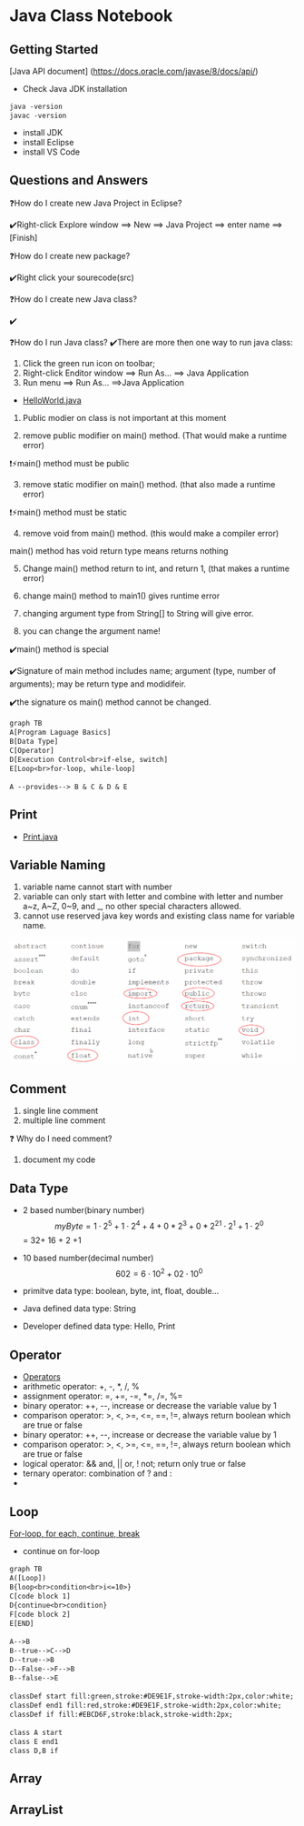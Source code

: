 <h1>Java Class Notebook</h1>

## Getting Started

[Java API document] (https://docs.oracle.com/javase/8/docs/api/)

* Check Java JDK installation
```DOS
java -version
javac -version
```
* install JDK
* install Eclipse
* install VS Code
  
## Questions and Answers

❓How do I create new Java Project in Eclipse?

✔️Right-click Explore window ⟹ New ⟹ Java Project ⟹ enter name ⟹ [Finish]

❓How do I create new package?

✔️Right click your sourecode(src) 

❓How do I create new Java class?

✔️

❓How do I run Java class?
✔️There are more then one way to run java class:
1. Click the green run icon on toolbar;
2. Right-click Enditor window ⟹ Run As... ⟹ Java Application
3. Run menu ⟹ Run As... ⟹Java Application


* [HelloWorld.java](../src/../davidci/src/com/huaxia/davidci/HelloWorld.java)

1. Public modier on class is not important at this moment

2. remove public modifier on main() method. (That would make a runtime error)
   
❗️⚡️main() method must be public

3. remove static modifier on main() method. (that also made a runtime error)

❗️⚡️main() method must be static

4. remove void from main() method. (this would make a compiler error)

main() method has void return type means returns nothing

5. Change main() method return to int, and return 1, (that makes a runtime error)

6. change main() method to main1() gives runtime error

7. changing argument type from String[] to String will give error.

8. you can change the argument name!

✔️main() method is special

✔️Signature of main method includes name; argument (type, number of arguments); may be return type and modidifeir.

✔️the signature os main() method cannot be changed.


```mermaid
graph TB
A[Program Laguage Basics]
B[Data Type]
C[Operator]
D[Execution Control<br>if-else, switch]
E[Loop<br>for-loop, while-loop]

A --provides--> B & C & D & E
```
## Print
* [Print.java](../src/../john/src/com/huaxia/john/Print.java)

## Variable Naming
1. variable name cannot start with number
2. variable can only start with letter and combine with letter and number a~z, A~Z, 0~9, and _, no other special characters allowed.
3. cannot use reserved java key words and existing class name for variable name.

![](images/javaKeywords.png)

## Comment

1. single line comment
2. multiple line comment
   
❓ Why do I need comment?

1. document my code
## Data Type

[](../davidci/src/com/huaxia/davidci/DataType.java)
* 2 based number(binary number)
$$ myByte = 1\cdot2^5+1\cdot2^4+4+0*2^3+0*2^21\cdot2^1+1\cdot2^0 $$= 32+ 16 + 2 +1 
* 10 based number(decimal number)
$$ 602 = 6\cdot10^2 + 02\cdot10^0$$

* primitve data type: boolean, byte, int, float, double...
* Java defined data type: String
* Developer defined data type: Hello, Print
## Operator
* [Operators](../davidci/src/com/huaxia/davidci/Operator.java)
* arithmetic operator: +, -, *, /, %
* assignment operator: =, +=, -=, *=, /=, %=
* binary operator: ++, --, increase or decrease the variable value by 1
* comparison operator: >, <, >=, <=, ==, !=, always return boolean which are true or false
* binary operator: ++, --, increase or decrease the variable value by 1
* comparison operator: >, <, >=, <=, ==, !=, always return boolean which are true or false
*  logical operator: && and, || or, ! not; return only true or false
*  ternary operator: combination of ? and :
*  


## Loop
[For-loop, for each, continue, break](../davidci/src/com/huaxia/davidci/Loop.java)
* continue on for-loop
```mermaid
graph TB
A([Loop])
B{loop<br>condition<br>i<=10>}
C[code block 1]
D{continue<br>condition}
F[code block 2]
E[END]

A-->B
B--true-->C-->D
D--true-->B
D--False-->F-->B
B--false-->E

classDef start fill:green,stroke:#DE9E1F,stroke-width:2px,color:white;
classDef end1 fill:red,stroke:#DE9E1F,stroke-width:2px,color:white;
classDef if fill:#EBCD6F,stroke:black,stroke-width:2px;

class A start
class E end1
class D,B if 
```
## Array

## ArrayList